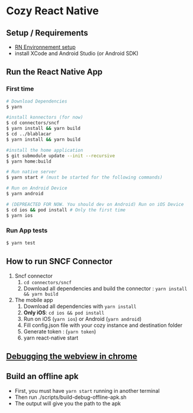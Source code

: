 # Cozy React Native

## Setup / Requirements
- [RN Environnement setup](https://reactnative.dev/docs/environment-setup)
- install XCode and Android Studio (or Android SDK)

## Run the React Native App

### First time

```bash
# Download Dependencies
$ yarn

#install konnectors (for now)
$ cd connectors/sncf
$ yarn install && yarn build
$ cd ../blablacar
$ yarn install && yarn build

#install the home application 
$ git submodule update --init --recursive
$ yarn home:build

# Run native server
$ yarn start # (must be started for the following commands)

# Run on Android Device
$ yarn android

# (DEPREACTED FOR NOW. You should dev on Android) Run on iOS Device
$ cd ios && pod install # Only the first time
$ yarn ios

```


### Run App tests
```bash
$ yarn test
```

## How to run SNCF Connector

1. Sncf connector
    1. `cd connectors/sncf`
    2. Download all dependencies and build the connector : `yarn install && yarn build`
2. The mobile app
    1. Download all dependencies with `yarn install`
    2. **Only iOS**: `cd ios && pod install`
    3. Run on iOS (`yarn ios`) or Android (`yarn android`)
    4. Fill config.json file with your cozy instance and destination folder
    5. Generate token : (`yarn token`)
    6. yarn react-native start

## [Debugging the webview in chrome](https://github.com/react-native-webview/react-native-webview/blob/master/docs/Debugging.md)



## Build an offline apk

* First, you must have `yarn start` running in another terminal
* Then run ./scripts/build-debug-offline-apk.sh
* The output will give you the path to the apk
